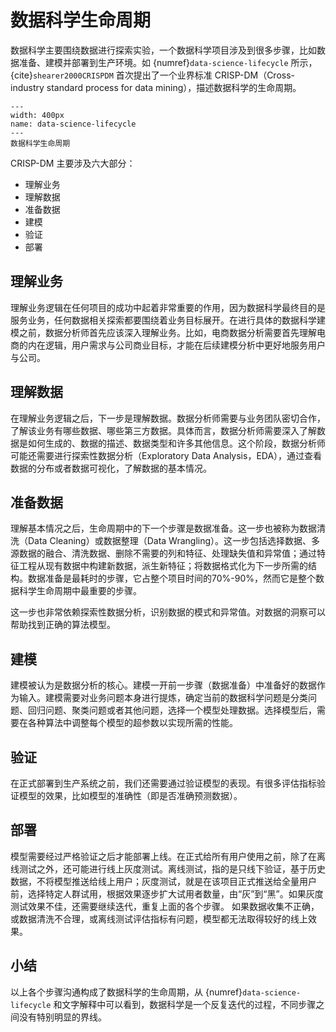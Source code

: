 # 数据科学生命周期

数据科学主要围绕数据进行探索实验，一个数据科学项目涉及到很多步骤，比如数据准备、建模并部署到生产环境。如 {numref}`data-science-lifecycle` 所示， {cite}`shearer2000CRISPDM` 首次提出了一个业界标准 CRISP-DM（Cross-industry standard process for data mining），描述数据科学的生命周期。

```{figure} ../img/ch-data-science/data-science-lifecycle.png
---
width: 400px
name: data-science-lifecycle
---
数据科学生命周期
```

CRISP-DM 主要涉及六大部分：

* 理解业务
* 理解数据
* 准备数据
* 建模
* 验证
* 部署

## 理解业务

理解业务逻辑在任何项目的成功中起着非常重要的作用，因为数据科学最终目的是服务业务，任何数据相关探索都要围绕着业务目标展开。在进行具体的数据科学建模之前，数据分析师首先应该深入理解业务。比如，电商数据分析需要首先理解电商的内在逻辑，用户需求与公司商业目标，才能在后续建模分析中更好地服务用户与公司。

## 理解数据

在理解业务逻辑之后，下一步是理解数据。数据分析师需要与业务团队密切合作，了解该业务有哪些数据、哪些第三方数据。具体而言，数据分析师需要深入了解数据是如何生成的、数据的描述、数据类型和许多其他信息。这个阶段，数据分析师可能还需要进行探索性数据分析（Exploratory Data Analysis，EDA），通过查看数据的分布或者数据可视化，了解数据的基本情况。

## 准备数据

理解基本情况之后，生命周期中的下一个步骤是数据准备。这一步也被称为数据清洗（Data Cleaning）或数据整理（Data Wrangling）。这一步包括选择数据、多源数据的融合、清洗数据、删除不需要的列和特征、处理缺失值和异常值；通过特征工程从现有数据中构建新数据，派生新特征；将数据格式化为下一步所需的结构。数据准备是最耗时的步骤，它占整个项目时间的70%-90%，然而它是整个数据科学生命周期中最重要的步骤。

这一步也非常依赖探索性数据分析，识别数据的模式和异常值。对数据的洞察可以帮助找到正确的算法模型。

## 建模

建模被认为是数据分析的核心。建模一开前一步骤（数据准备）中准备好的数据作为输入。建模需要对业务问题本身进行提炼，确定当前的数据科学问题是分类问题、回归问题、聚类问题或者其他问题，选择一个模型处理数据。选择模型后，需要在各种算法中调整每个模型的超参数以实现所需的性能。

## 验证

在正式部署到生产系统之前，我们还需要通过验证模型的表现。有很多评估指标验证模型的效果，比如模型的准确性（即是否准确预测数据）。

## 部署

模型需要经过严格验证之后才能部署上线。在正式给所有用户使用之前，除了在离线测试之外，还可能进行线上灰度测试。离线测试，指的是只线下验证，基于历史数据，不将模型推送给线上用户；灰度测试，就是在该项目正式推送给全量用户前，选择特定人群试用，根据效果逐步扩大试用者数量，由“灰”到“黑”。如果灰度测试效果不佳，还需要继续迭代，重复上面的各个步骤。
如果数据收集不正确，或数据清洗不合理，或离线测试评估指标有问题，模型都无法取得较好的线上效果。

## 小结

以上各个步骤沟通构成了数据科学的生命周期，从 {numref}`data-science-lifecycle` 和文字解释中可以看到，数据科学是一个反复迭代的过程，不同步骤之间没有特别明显的界线。